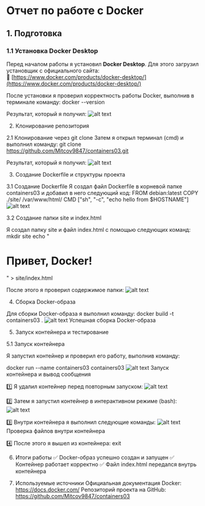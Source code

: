 # Отчет по работе с Docker

## 1. Подготовка

### 1.1 Установка Docker Desktop

Перед началом работы я установил **Docker Desktop**. Для этого загрузил установщик с официального сайта:  
🔗 [https://www.docker.com/products/docker-desktop/](https://www.docker.com/products/docker-desktop/)

После установки я проверил корректность работы Docker, выполнив в терминале команду:  docker --version

Результат, который я получил:
![alt text](image.png)

2. Клонирование репозитория

2.1 Клонирование через git clone
Затем я открыл терминал (cmd) и выполнил команду:
git clone https://github.com/Mitcov9847/containers03.git

Результат, который я получил:
![alt text](image-1.png)

3. Создание Dockerfile и структуры проекта

3.1 Создание Dockerfile
Я создал файл Dockerfile в корневой папке containers03 и добавил в него следующий код:
FROM debian:latest
COPY ./site/ /var/www/html/
CMD ["sh", "-c", "echo hello from $HOSTNAME"]
![alt text](image-2.png)

3.2 Создание папки site и index.html

Я создал папку site и файл index.html с помощью следующих команд:
mkdir site
echo "<h1>Привет, Docker!</h1>" > site/index.html

После этого я проверил содержимое папки:
![alt text](image-3.png)

4. Сборка Docker-образа

Для сборки Docker-образа я выполнил команду:
docker build -t containers03 .
![alt text](image-4.png)
Успешная сборка Docker-образа

5. Запуск контейнера и тестирование

5.1 Запуск контейнера

Я запустил контейнер и проверил его работу, выполнив команду:

docker run --name containers03 containers03
![alt text](image-5.png)
Запуск контейнера и вывод сообщения

1️⃣ Я удалил контейнер перед повторным запуском:
![alt text](image-6.png)

2️⃣ Затем я запустил контейнер в интерактивном режиме (bash):
![alt text](image-8.png)

3️⃣ Внутри контейнера я выполнил следующие команды:
![alt text](image-9.png)
Проверка файлов внутри контейнера

4️⃣ После этого я вышел из контейнера:
exit

6. Итоги работы
✅ Docker-образ успешно создан и запущен
✅ Контейнер работает корректно
✅ Файл index.html передался внутрь контейнера

7. Используемые источники
Официальная документация Docker: https://docs.docker.com/
Репозиторий проекта на GitHub: https://github.com/Mitcov9847/containers03
